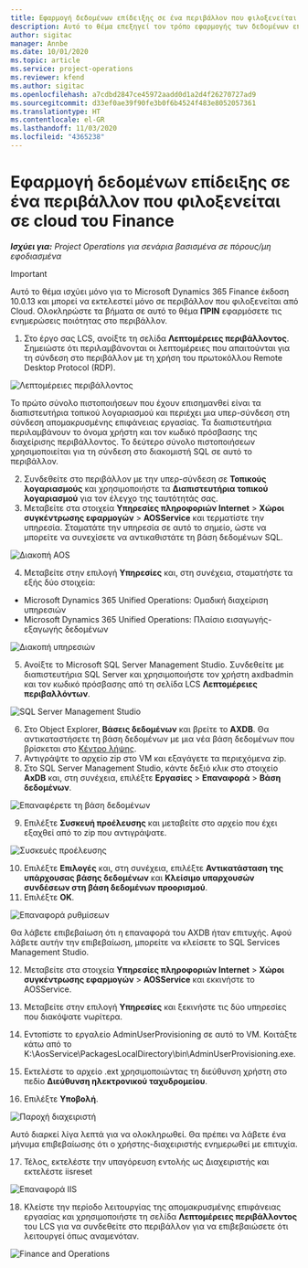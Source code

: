 ```yaml
---
title: Εφαρμογή δεδομένων επίδειξης σε ένα περιβάλλον που φιλοξενείται σε cloud του Finance
description: Αυτό το θέμα επεξηγεί τον τρόπο εφαρμογής των δεδομένων επίδειξης από το Project Operations σε ένα περιβάλλον Dynamics 365 Finance που φιλοξενείται στο Cloud.
author: sigitac
manager: Annbe
ms.date: 10/01/2020
ms.topic: article
ms.service: project-operations
ms.reviewer: kfend
ms.author: sigitac
ms.openlocfilehash: a7cdbd2847ce45972aadd0d1a2d4f26270727ad9
ms.sourcegitcommit: d33ef0ae39f90fe3b0f6b4524f483e8052057361
ms.translationtype: HT
ms.contentlocale: el-GR
ms.lasthandoff: 11/03/2020
ms.locfileid: "4365238"
---
```

# <a name="apply-demo-data-to-a-finance-cloud-hosted-environment"></a>Εφαρμογή δεδομένων επίδειξης σε ένα περιβάλλον που φιλοξενείται σε cloud του Finance

_**Ισχύει για:** Project Operations για σενάρια βασισμένα σε πόρους/μη εφοδιασμένα_

> [!IMPORTANT]
> Αυτό το θέμα ισχύει μόνο για το Microsoft Dynamics 365 Finance έκδοση 10.0.13 και μπορεί να εκτελεστεί μόνο σε περιβάλλον που φιλοξενείται από Cloud. Ολοκληρώστε τα βήματα σε αυτό το θέμα **ΠΡΙΝ** εφαρμόσετε τις ενημερώσεις ποιότητας στο περιβάλλον.

1. Στο έργο σας LCS, ανοίξτε τη σελίδα **Λεπτομέρειες περιβάλλοντος**. Σημειώστε ότι περιλαμβάνονται οι λεπτομέρειες που απαιτούνται για τη σύνδεση στο περιβάλλον με τη χρήση του πρωτοκόλλου Remote Desktop Protocol (RDP).

![Λεπτομέρειες περιβάλλοντος ](./media/1EnvironmentDetails.png)

Το πρώτο σύνολο πιστοποιήσεων που έχουν επισημανθεί είναι τα διαπιστευτήρια τοπικού λογαριασμού και περιέχει μια υπερ-σύνδεση στη σύνδεση απομακρυσμένης επιφάνειας εργασίας. Τα διαπιστευτήρια περιλαμβάνουν το όνομα χρήστη και τον κωδικό πρόσβασης της διαχείρισης περιβάλλοντος. Το δεύτερο σύνολο πιστοποιήσεων χρησιμοποιείται για τη σύνδεση στο διακομιστή SQL σε αυτό το περιβάλλον.

2. Συνδεθείτε στο περιβάλλον με την υπερ-σύνδεση σε **Τοπικούς λογαριασμούς** και χρησιμοποιήστε τα **Διαπιστευτήρια τοπικού λογαριασμού** για τον έλεγχο της ταυτότητάς σας.
3. Μεταβείτε στα στοιχεία **Υπηρεσίες πληροφοριών Internet** > **Χώροι συγκέντρωσης εφαρμογών** > **AOSService** και τερματίστε την υπηρεσία. Σταματάτε την υπηρεσία σε αυτό το σημείο, ώστε να μπορείτε να συνεχίσετε να αντικαθιστάτε τη βάση δεδομένων SQL.

![Διακοπή AOS](./media/2StopAOS.png)

4. Μεταβείτε στην επιλογή **Υπηρεσίες** και, στη συνέχεια, σταματήστε τα εξής δύο στοιχεία:

- Microsoft Dynamics 365 Unified Operations: Ομαδική διαχείριση υπηρεσιών
- Microsoft Dynamics 365 Unified Operations: Πλαίσιο εισαγωγής-εξαγωγής δεδομένων

![Διακοπή υπηρεσιών](./media/3StopServices.png)

5. Ανοίξτε το Microsoft SQL Server Management Studio. Συνδεθείτε με διαπιστευτήρια SQL Server και χρησιμοποιήστε τον χρήστη axdbadmin και τον κωδικό πρόσβασης από τη σελίδα LCS **Λεπτομέρειες περιβαλλόντων**.

![SQL Server Management Studio](./media/4SSMS.png)

6. Στο Object Explorer, **Βάσεις δεδομένων** και βρείτε το **AXDB**. Θα αντικαταστήσετε τη βάση δεδομένων με μια νέα βάση δεδομένων που βρίσκεται στο [Κέντρο λήψης](https://download.microsoft.com/download/1/a/3/1a314bd2-b082-4a87-abdc-1ba26c92b63d/ProjOpsDemoDataFOGARelease.zip). 
7. Αντιγράψτε το αρχείο zip στο VM και εξαγάγετε τα περιεχόμενα zip.
8. Στο SQL Server Management Studio, κάντε δεξιό κλικ στο στοιχείο **AxDB** και, στη συνέχεια, επιλέξτε **Εργασίες** > **Επαναφορά** > **Βάση δεδομένων**.

![Επαναφέρετε τη βάση δεδομένων](./media/5RestoreDatabase.png)

9. Επιλέξτε **Συσκευή προέλευσης** και μεταβείτε στο αρχείο που έχει εξαχθεί από το zip που αντιγράψατε.

![Συσκευές προέλευσης](./media/6SourceDevice.png)

10. Επιλέξτε **Επιλογές** και, στη συνέχεια, επιλέξτε **Αντικατάσταση της υπάρχουσας βάσης δεδομένων** και **Κλείσιμο υπαρχουσών συνδέσεων στη βάση δεδομένων προορισμού**. 
11. Επιλέξτε **OK**.

![Επαναφορά ρυθμίσεων](./media/7RestoreSetting.png)

Θα λάβετε επιβεβαίωση ότι η επαναφορά του AXDB ήταν επιτυχής. Αφού λάβετε αυτήν την επιβεβαίωση, μπορείτε να κλείσετε το SQL Services Management Studio.

12. Μεταβείτε στα στοιχεία **Υπηρεσίες πληροφοριών Internet** > **Χώροι συγκέντρωσης εφαρμογών** > **AOSService** και εκκινήστε το AOSService.
13. Μεταβείτε στην επιλογή **Υπηρεσίες** και ξεκινήστε τις δύο υπηρεσίες που διακόψατε νωρίτερα.

14. Εντοπίστε το εργαλείο AdminUserProvisioning σε αυτό το VM. Κοιτάξτε κάτω από το K:\AosService\PackagesLocalDirectory\bin\AdminUserProvisioning.exe.
15. Εκτελέστε το αρχείο .ext χρησιμοποιώντας τη διεύθυνση χρήστη στο πεδίο **Διεύθυνση ηλεκτρονικού ταχυδρομείου**. 
16. Επιλέξτε **Υποβολή**.

![Παροχή διαχειριστή](./media/8AdminUserProvisioning.png)

Αυτό διαρκεί λίγα λεπτά για να ολοκληρωθεί. Θα πρέπει να λάβετε ένα μήνυμα επιβεβαίωσης ότι ο χρήστης-διαχειριστής ενημερωθεί με επιτυχία.

17. Τέλος, εκτελέστε την υπαγόρευση εντολής ως Διαχειριστής και εκτελέστε iisreset

![Επαναφορά IIS](./media/9IISReset.png)

18. Κλείστε την περίοδο λειτουργίας της απομακρυσμένης επιφάνειας εργασίας και χρησιμοποιήστε τη σελίδα **Λεπτομέρειες περιβάλλοντος** του LCS για να συνδεθείτε στο περιβάλλον για να επιβεβαιώσετε ότι λειτουργεί όπως αναμενόταν.

![Finance and Operations](./media/10FinanceAndOperations.png)

